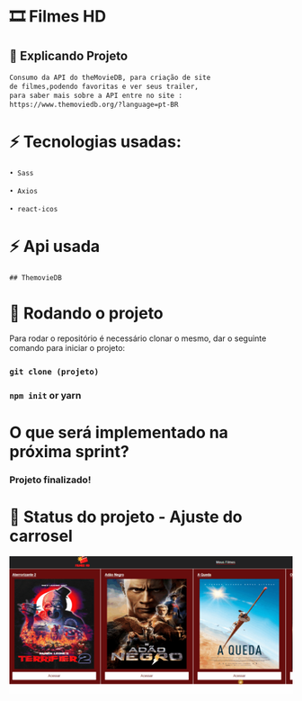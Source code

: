 
# 🎞 Filmes HD


##  📌 Explicando Projeto
    Consumo da API do theMovieDB, para criação de site
    de filmes,podendo favoritas e ver seus trailer,
    para saber mais sobre a API entre no site : https://www.themoviedb.org/?language=pt-BR

# ⚡ Tecnologias usadas:

    • Sass

    • Axios

    • react-icos

# ⚡ Api usada
    ## ThemovieDB
     

# 🚀 Rodando o projeto
Para rodar o repositório é necessário clonar o mesmo, dar o seguinte comando para iniciar o projeto:


### `git clone (projeto)`
### `npm init` or yarn


# O que será implementado na próxima sprint?

### Projeto finalizado!


 # 🎯 Status do projeto - Ajuste do carrosel

 <img src='./src/Assets/filmes.gif' alt='pré visualização'/>

